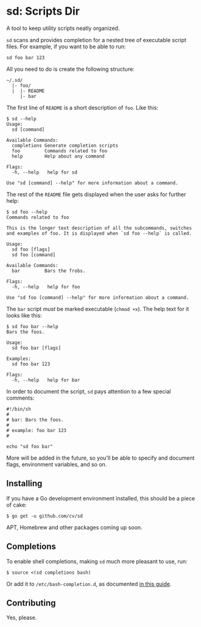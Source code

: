 # sd: Scripts Dir

A tool to keep utility scripts neatly organized.

`sd` scans and provides completion for a nested tree of executable script files. For example, if you want to be able to run:

```shell
sd foo bar 123
```

All you need to do is create the following structure:

```
~/.sd/
  |- foo/
  |  |- README
     |- bar
```

The first line of `README` is a short description of `foo`. Like this:

```
$ sd --help
Usage:
  sd [command]

Available Commands:
  completions Generate completion scripts
  foo         Commands related to foo
  help        Help about any command

Flags:
  -h, --help   help for sd

Use "sd [command] --help" for more information about a command.
```

The rest of the `README` file gets displayed when the user asks for further help:

```
$ sd foo --help
Commands related to foo

This is the longer text description of all the subcommands, switches
and examples of foo. It is displayed when `sd foo --help` is called.

Usage:
  sd foo [flags]
  sd foo [command]

Available Commands:
  bar         Bars the frobs.

Flags:
  -h, --help   help for foo

Use "sd foo [command] --help" for more information about a command.
```

The `bar` script *must* be marked executable (`chmod +x`). The help text for it looks like this:

```
$ sd foo bar --help
Bars the foos.

Usage:
  sd foo bar [flags]

Examples:
  sd foo bar 123

Flags:
  -h, --help   help for bar
```

In order to document the script, `sd` pays attention to a few special comments:

```shell
#!/bin/sh
#
# bar: Bars the foos.
#
# example: foo bar 123
#

echo "sd foo bar"
```

More will be added in the future, so you'll be able to specify and document flags, environment variables, and so on.

## Installing

If you have a Go development environment installed, this should be a piece of cake:

```shell
$ go get -u github.com/cv/sd
```

APT, Homebrew and other packages coming up soon.

## Completions

To enable shell completions, making `sd` much more pleasant to use, run:

```shell
$ source <(sd completions bash)
```

Or add it to `/etc/bash-completion.d`, as documented [in this guide](https://debian-administration.org/article/316/An_introduction_to_bash_completion_part_1).

## Contributing

Yes, please.
